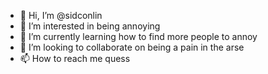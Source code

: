 - 👋 Hi, I’m @sidconlin
- 👀 I’m interested in being annoying 
- 🌱 I’m currently learning how to find more people to annoy 
- 💞️ I’m looking to collaborate on being a pain in the arse
- 📫 How to reach me quess 

<!---
sidconlin/sidconlin is a ✨ special ✨ repository because its `README.md` (this file) appears on your GitHub profile.
You can click the Preview link to take a look at your changes.
--->
